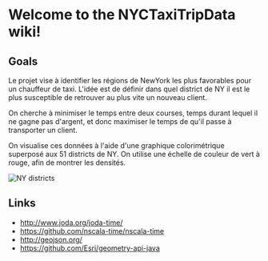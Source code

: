 # Welcome to the NYCTaxiTripData wiki!

## Goals

Le projet vise à identifier les régions de NewYork les plus favorables pour un chauffeur de taxi. L'idée est de définir dans quel district de NY il est le plus susceptible de retrouver au plus vite un nouveau client.

On cherche à minimiser le temps entre deux courses, temps durant lequel il ne gagne pas d'argent, et donc maximiser le temps de qu'il passe à transporter un client.

On visualise ces données à l'aide d'une graphique colorimétrique superposé aux 51 districts de NY. On utilise une échelle de couleur de vert à rouge, afin de montrer les densités.

![NY districts](http://img15.hostingpics.net/pics/454243outputjanvier.png)

## Links

- http://www.joda.org/joda-time/
- https://github.com/nscala-time/nscala-time
- http://geojson.org/
- https://github.com/Esri/geometry-api-java
